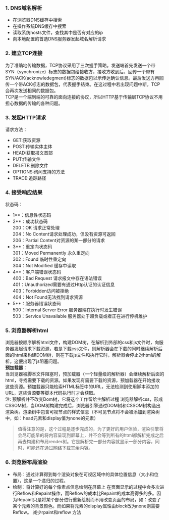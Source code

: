 ### 1. DNS域名解析
-   在浏览器DNS缓存中搜索
-   在操作系统DNS缓存中搜索
-   读取系统hosts文件，查找其中是否有对应的ip
-   向本地配置的首选DNS服务器发起域名解析请求
### 2. 建立TCP连接
为了准确地传输数据，TCP协议采用了三次握手策略。发送端首先发送一个带SYN（synchronize）标志的数据包给接收方，接收方收到后，回传一个带有SYN/ACK(acknowledegment)标志的数据包以示传达确认信息。最后发送方再回传一个带ACK标志的数据包，代表握手结束。在这过程中若出现问题中断，TCP会再次发送相同的数据包。  
TCP是一个端到端的可靠的面向连接的协议，所以HTTP基于传输层TCP协议不用担心数据的传输的各种问题。
### 3. 发起HTTP请求
请求方法：
-  GET:获取资源
-   POST:传输实体主体
-   HEAD:获取报文首部
-   PUT:传输文件
-   DELETE:删除文件
-   OPTIONS:询问支持的方法
-   TRACE:追踪路径

### 4. 接受响应结果
状态码：
-   1**：信息性状态码
-   2**：成功状态码  
    200：OK 请求正常处理  
    204：No Content请求处理成功，但没有资源可返回  
    206：Partial Content对资源的某一部分的请求
-   3**：重定向状态码  
    301：Moved Permanently 永久重定向  
    302：Found 临时性重定向  
    304：Not Modified 缓存中读取
-   4**：客户端错误状态码  
    400：Bad Request 请求报文中存在语法错误  
    401：Unauthorized需要有通过Http认证的认证信息  
    403：Forbidden访问被拒绝  
    404：Not Found无法找到请求资源
-   5**：服务器错误状态码  
    500：Internal Server Error 服务器端在执行时发生错误  
    503：Service Unavailable 服务器处于超负载或者正在进行停机维护

### 5. 浏览器解析html
浏览器按顺序解析html文件，构建DOM树，在解析到外部的css和js文件时，向服务器发起请求下载资源，若是下载css文件，则解析器会在下载的同时继续解析后面的html来构建DOM树，则在下载js文件和执行它时，解析器会停止对html的解析。这便出现了js阻塞问题。  
**预加载器**：  
当浏览器被脚本文件阻塞时，预加载器（一个轻量级的解析器）会继续解析后面的html，寻找需要下载的资源。如果发现有需要下载的资源，预加载器在开始接收这些资源。预加载器只能检索HTML标签中的URL，无法检测到使用脚本添加的URL，这些资源要等脚本代码执行时才会获取。  
注: 预解析并不改变Dom树，它将这个工作留给主解析过程
浏览器解析css，形成CSSOM树，当DOM树构建完成后，浏览器引擎通过DOM树和CSSOM树构造出渲染树。渲染树中包含可视节点的样式信息（不可见节点将不会被添加到渲染树中，如：head元素和display值为none的元素）

> 值得注意的是，这个过程是逐步完成的，为了更好的用户体验，渲染引擎将会尽可能早的将内容呈现到屏幕上，并不会等到所有的html都解析完成之后再去构建和布局render树。它是解析完一部分内容就显示一部分内容，同时，可能还在通过网络下载其余内容。

### 6. 浏览器布局渲染
-   布局：通过计算得到每个渲染对象在可视区域中的具体位置信息（大小和位置），这是一个递归的过程。
-   绘制：将计算好的每个像素点信息绘制在屏幕上
在页面显示的过程中会多次进行Reflow和Repaint操作，而Reflow的成本比Repaint的成本高得多的多。因为Repaint只是将某个部分进行重新绘制而不用改变页面的布局，如：改变了某个元素的背景颜色。而如果将元素的display属性由block改为none则需要Reflow。
减少rpaint和reflow 方法